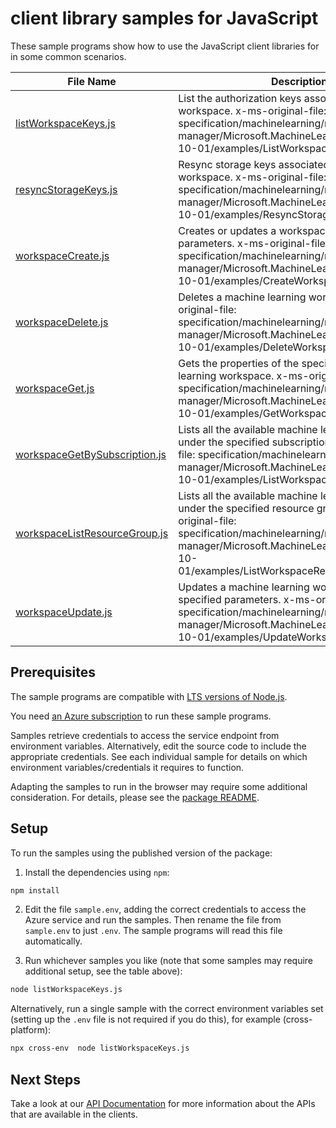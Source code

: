 # client library samples for JavaScript

These sample programs show how to use the JavaScript client libraries for in some common scenarios.

| **File Name**                                               | **Description**                                                                                                                                                                                                                                 |
| ----------------------------------------------------------- | ----------------------------------------------------------------------------------------------------------------------------------------------------------------------------------------------------------------------------------------------- |
| [listWorkspaceKeys.js][listworkspacekeys]                   | List the authorization keys associated with this workspace. x-ms-original-file: specification/machinelearning/resource-manager/Microsoft.MachineLearning/stable/2019-10-01/examples/ListWorkspaceKeys.json                                      |
| [resyncStorageKeys.js][resyncstoragekeys]                   | Resync storage keys associated with this workspace. x-ms-original-file: specification/machinelearning/resource-manager/Microsoft.MachineLearning/stable/2019-10-01/examples/ResyncStorageKeys.json                                              |
| [workspaceCreate.js][workspacecreate]                       | Creates or updates a workspace with the specified parameters. x-ms-original-file: specification/machinelearning/resource-manager/Microsoft.MachineLearning/stable/2019-10-01/examples/CreateWorkspace.json                                      |
| [workspaceDelete.js][workspacedelete]                       | Deletes a machine learning workspace. x-ms-original-file: specification/machinelearning/resource-manager/Microsoft.MachineLearning/stable/2019-10-01/examples/DeleteWorkspace.json                                                              |
| [workspaceGet.js][workspaceget]                             | Gets the properties of the specified machine learning workspace. x-ms-original-file: specification/machinelearning/resource-manager/Microsoft.MachineLearning/stable/2019-10-01/examples/GetWorkspace.json                                      |
| [workspaceGetBySubscription.js][workspacegetbysubscription] | Lists all the available machine learning workspaces under the specified subscription. x-ms-original-file: specification/machinelearning/resource-manager/Microsoft.MachineLearning/stable/2019-10-01/examples/ListWorkspaces.json               |
| [workspaceListResourceGroup.js][workspacelistresourcegroup] | Lists all the available machine learning workspaces under the specified resource group. x-ms-original-file: specification/machinelearning/resource-manager/Microsoft.MachineLearning/stable/2019-10-01/examples/ListWorkspaceResourceGroup.json |
| [workspaceUpdate.js][workspaceupdate]                       | Updates a machine learning workspace with the specified parameters. x-ms-original-file: specification/machinelearning/resource-manager/Microsoft.MachineLearning/stable/2019-10-01/examples/UpdateWorkspace.json                                |

## Prerequisites

The sample programs are compatible with [LTS versions of Node.js](https://nodejs.org/about/releases/).

You need [an Azure subscription][freesub] to run these sample programs.

Samples retrieve credentials to access the service endpoint from environment variables. Alternatively, edit the source code to include the appropriate credentials. See each individual sample for details on which environment variables/credentials it requires to function.

Adapting the samples to run in the browser may require some additional consideration. For details, please see the [package README][package].

## Setup

To run the samples using the published version of the package:

1. Install the dependencies using `npm`:

```bash
npm install
```

2. Edit the file `sample.env`, adding the correct credentials to access the Azure service and run the samples. Then rename the file from `sample.env` to just `.env`. The sample programs will read this file automatically.

3. Run whichever samples you like (note that some samples may require additional setup, see the table above):

```bash
node listWorkspaceKeys.js
```

Alternatively, run a single sample with the correct environment variables set (setting up the `.env` file is not required if you do this), for example (cross-platform):

```bash
npx cross-env  node listWorkspaceKeys.js
```

## Next Steps

Take a look at our [API Documentation][apiref] for more information about the APIs that are available in the clients.

[listworkspacekeys]: https://github.com/Azure/azure-sdk-for-js/blob/main/sdk/machinelearning/arm-workspaces/samples/v1/javascript/listWorkspaceKeys.js
[resyncstoragekeys]: https://github.com/Azure/azure-sdk-for-js/blob/main/sdk/machinelearning/arm-workspaces/samples/v1/javascript/resyncStorageKeys.js
[workspacecreate]: https://github.com/Azure/azure-sdk-for-js/blob/main/sdk/machinelearning/arm-workspaces/samples/v1/javascript/workspaceCreate.js
[workspacedelete]: https://github.com/Azure/azure-sdk-for-js/blob/main/sdk/machinelearning/arm-workspaces/samples/v1/javascript/workspaceDelete.js
[workspaceget]: https://github.com/Azure/azure-sdk-for-js/blob/main/sdk/machinelearning/arm-workspaces/samples/v1/javascript/workspaceGet.js
[workspacegetbysubscription]: https://github.com/Azure/azure-sdk-for-js/blob/main/sdk/machinelearning/arm-workspaces/samples/v1/javascript/workspaceGetBySubscription.js
[workspacelistresourcegroup]: https://github.com/Azure/azure-sdk-for-js/blob/main/sdk/machinelearning/arm-workspaces/samples/v1/javascript/workspaceListResourceGroup.js
[workspaceupdate]: https://github.com/Azure/azure-sdk-for-js/blob/main/sdk/machinelearning/arm-workspaces/samples/v1/javascript/workspaceUpdate.js
[apiref]: https://docs.microsoft.com/javascript/api/@azure/arm-workspaces?view=azure-node-preview
[freesub]: https://azure.microsoft.com/free/
[package]: https://github.com/Azure/azure-sdk-for-js/tree/main/sdk/machinelearning/arm-workspaces/README.md
